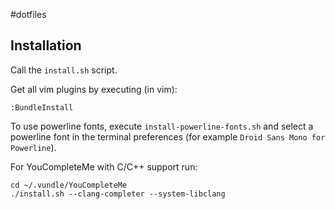 #dotfiles
## Installation
Call the `install.sh` script.

Get all vim plugins by executing (in vim):
```
:BundleInstall
```

To use powerline fonts, execute `install-powerline-fonts.sh` and
select a powerline font in the terminal preferences (for example
`Droid Sans Mono for Powerline`).

For YouCompleteMe with C/C++ support run:
```
cd ~/.vundle/YouCompleteMe
./install.sh --clang-completer --system-libclang
```
